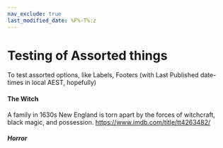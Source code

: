 ```yaml
---
nav_exclude: true
last_modified_date: %F%-T%:z   
---
```


# Testing of Assorted things
To test assorted options, like Labels, Footers (with Last Published date-times in local AEST, hopefully)
#### The Witch
A family in 1630s New England is torn apart by the forces of witchcraft, black magic, and possession.
https://www.imdb.com/title/tt4263482/
##### Horror


